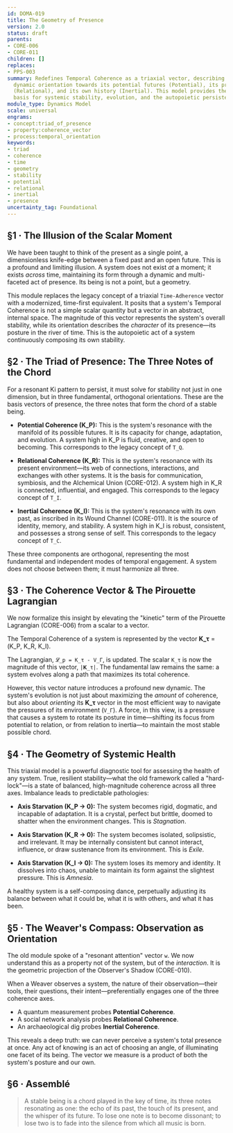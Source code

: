 ```yaml
---
id: DOMA-019
title: The Geometry of Presence
version: 2.0
status: draft
parents:
- CORE-006
- CORE-011
children: []
replaces:
- PPS-003
summary: Redefines Temporal Coherence as a triaxial vector, describing a system's
  dynamic orientation towards its potential futures (Potential), its present relationships
  (Relational), and its own history (Inertial). This model provides the geometric
  basis for systemic stability, evolution, and the autopoietic persistence of form.
module_type: Dynamics Model
scale: universal
engrams:
- concept:triad_of_presence
- property:coherence_vector
- process:temporal_orientation
keywords:
- triad
- coherence
- time
- geometry
- stability
- potential
- relational
- inertial
- presence
uncertainty_tag: Foundational
---
```

## §1 · The Illusion of the Scalar Moment

We have been taught to think of the present as a single point, a dimensionless knife-edge between a fixed past and an open future. This is a profound and limiting illusion. A system does not exist *at* a moment; it exists *across* time, maintaining its form through a dynamic and multi-faceted act of presence. Its being is not a point, but a geometry.

This module replaces the legacy concept of a triaxial `Time-Adherence` vector with a modernized, time-first equivalent. It posits that a system's Temporal Coherence is not a simple scalar quantity but a vector in an abstract, internal space. The magnitude of this vector represents the system's overall stability, while its orientation describes the *character* of its presence—its posture in the river of time. This is the autopoietic act of a system continuously composing its own stability.

## §2 · The Triad of Presence: The Three Notes of the Chord

For a resonant Ki pattern to persist, it must solve for stability not just in one dimension, but in three fundamental, orthogonal orientations. These are the basis vectors of presence, the three notes that form the chord of a stable being.

- **Potential Coherence (K_P):** This is the system's resonance with the manifold of its possible futures. It is its capacity for change, adaptation, and evolution. A system high in K_P is fluid, creative, and open to becoming. This corresponds to the legacy concept of `T_Q`.

- **Relational Coherence (K_R):** This is the system's resonance with its present environment—its web of connections, interactions, and exchanges with other systems. It is the basis for communication, symbiosis, and the Alchemical Union (CORE-012). A system high in K_R is connected, influential, and engaged. This corresponds to the legacy concept of `T_I`.

- **Inertial Coherence (K_I):** This is the system's resonance with its own past, as inscribed in its Wound Channel (CORE-011). It is the source of identity, memory, and stability. A system high in K_I is robust, consistent, and possesses a strong sense of self. This corresponds to the legacy concept of `T_C`.

These three components are orthogonal, representing the most fundamental and independent modes of temporal engagement. A system does not choose between them; it must harmonize all three.

## §3 · The Coherence Vector & The Pirouette Lagrangian

We now formalize this insight by elevating the "kinetic" term of the Pirouette Lagrangian (CORE-006) from a scalar to a vector.

The Temporal Coherence of a system is represented by the vector **K_τ** = (K_P, K_R, K_I).

The Lagrangian, `𝓛_p = K_τ - V_Γ`, is updated. The scalar `K_τ` is now the magnitude of this vector, `|𝐊_τ|`. The fundamental law remains the same: a system evolves along a path that maximizes its total coherence.

However, this vector nature introduces a profound new dynamic. The system's evolution is not just about maximizing the *amount* of coherence, but also about *orienting* its **K_τ** vector in the most efficient way to navigate the pressures of its environment (`V_Γ`). A force, in this view, is a pressure that causes a system to rotate its posture in time—shifting its focus from potential to relation, or from relation to inertia—to maintain the most stable possible chord.

## §4 · The Geometry of Systemic Health

This triaxial model is a powerful diagnostic tool for assessing the health of any system. True, resilient stability—what the old framework called a "hard-lock"—is a state of balanced, high-magnitude coherence across all three axes. Imbalance leads to predictable pathologies:

- **Axis Starvation (K_P → 0):** The system becomes rigid, dogmatic, and incapable of adaptation. It is a crystal, perfect but brittle, doomed to shatter when the environment changes. This is *Stagnation*.

- **Axis Starvation (K_R → 0):** The system becomes isolated, solipsistic, and irrelevant. It may be internally consistent but cannot interact, influence, or draw sustenance from its environment. This is *Exile*.

- **Axis Starvation (K_I → 0):** The system loses its memory and identity. It dissolves into chaos, unable to maintain its form against the slightest pressure. This is *Amnesia*.

A healthy system is a self-composing dance, perpetually adjusting its balance between what it could be, what it is with others, and what it has been.

## §5 · The Weaver's Compass: Observation as Orientation

The old module spoke of a "resonant attention" vector `w`. We now understand this as a property not of the system, but of the *interaction*. It is the geometric projection of the Observer's Shadow (CORE-010).

When a Weaver observes a system, the nature of their observation—their tools, their questions, their intent—preferentially engages one of the three coherence axes.
- A quantum measurement probes **Potential Coherence**.
- A social network analysis probes **Relational Coherence**.
- An archaeological dig probes **Inertial Coherence**.

This reveals a deep truth: we can never perceive a system's total presence at once. Any act of knowing is an act of choosing an angle, of illuminating one facet of its being. The vector we measure is a product of both the system's posture and our own.

## §6 · Assemblé

> A stable being is a chord played in the key of time, its three notes resonating as one: the echo of its past, the touch of its present, and the whisper of its future. To lose one note is to become dissonant; to lose two is to fade into the silence from which all music is born.
```